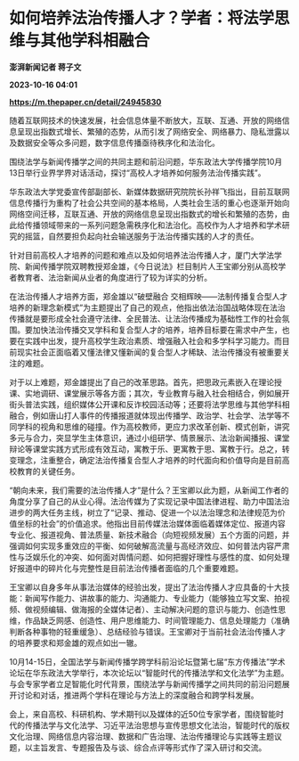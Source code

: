 # 如何培养法治传播人才？学者：将法学思维与其他学科相融合
**澎湃新闻记者 蒋子文**

**2023-10-16 04:01**

**https://m.thepaper.cn/detail/24945830**

随着互联网技术的快速发展，社会信息体量不断放大，互联、互通、开放的网络信息呈现出指数式增长、繁殖的态势，从而引发了网络安全、网络暴力、隐私泄露以及数据安全等众多问题，数字信息传播亟待秩序化和法治化。

围绕法学与新闻传播学之间的共同主题和前沿问题，华东政法大学传播学院10月13日举行业界学界对话活动，探讨“高校人才培养如何服务法治传播实践”。

华东政法大学党委宣传部副部长、新媒体数据研究院院长孙祥飞指出，目前互联网信息传播行为重构了社会公共空间的基本格局，人类社会生活的重心也逐渐开始向网络空间迁移，互联互通、开放的网络信息呈现出指数式的增长和繁殖的态势，由此给传播领域带来的一系列问题急需秩序化和法治化。高校作为人才培养和学术研究的摇篮，自然要担负起向社会输送服务于法治传播实践的人才的责任。

针对目前高校人才培养的问题和难点以及如何培养法治传播人才，厦门大学法学院、新闻传播学院双聘教授郑金雄，《今日说法》栏目制片人王宝卿分别从高校学者教育者、法治新闻从业者的角度进行了较为详实的分析。

在法治传播人才培养方面，郑金雄以“破壁融合 交相辉映——法制传播复合型人才培养的新理念新模式”为主题提出了自己的观点，他指出依法治国战略体现在法治传播就是要形成全社会遵守法律、全民普法、让法治传播成为基础性工作的社会氛围。要加快法治传播交叉学科和复合型人才的培养，培养目标要在需求中产生，也要在实践中出发，提升高校学生政治素质、增强融入社会和多学科学习能力。而目前现实社会正面临着又懂法律又懂新闻的复合型人才稀缺、法治传播没有被重要关注的难题。

对于以上难题，郑金雄提出了自己的改革思路。首先，把思政元素嵌入在理论授课、实地调研、课堂展示等各方面；其次，专业教育与融入社会相结合，例如展开街头普法实践，组织媒体公开课和反诈校园活动等；还要将法学思维与其他学科相融合，例如唐山打人事件的传播报道就体现出传播学、政治学、社会学、法学等不同学科的视角和思维的碰撞。作为高校教师，更应力求改革创新、模式创新，讲究多元与合力，突显学生主体意识，通过小组研学、情景展示、法治新闻播报、课堂辩论等课堂实践方式形成有效互动，寓教于乐、更寓教于思、寓教于行。总之，转变理念，注重整合，确定法治传播复合型人才培养的时代面向和价值导向是目前高校教育的关键任务。

“朝向未来，我们需要的法治传播人才”是什么？王宝卿以此为题，从新闻工作者的角度分享了自己的从业心得。法治传媒为了实现记录中国法律进程、助力中国法治进步的两大任务主线，树立了“记录、推动、促进一个以法治理念和法律规范为价值坐标的社会”的价值追求。他指出目前传媒法治媒体面临着媒体定位、报道内容专业化、报道视角、普法质量、新技术融合（向短视频发展）五个方面的问题，并强调如何实现多重效应的平衡、如何破解高流量与高经济效应、如何普法内容严肃性与泛娱乐化的冲突、如何面对舆情问题、如何把握好理性与感性的度、如何处理好报道中的碎片化与完整性是目前法治传播者面临的几个重要难题。

王宝卿以自身多年从事法治媒体的经验出发，提出了法治传播人才应具备的十大技能：新闻写作能力、讲故事的能力、沟通能力、专业能力（能够独立写文案、拍视频、做视频编辑、做海报的全媒体记者）、主动解决问题的意识与能力、创造性思维，作品缺乏网感、创造性、用户思维能力、时间管理能力、信息处理能力（准确判断各种事物的轻重缓急）、总结经验与错误。王宝卿对于当前社会法治传播人才的培养要求和郑金雄的观点如出一辙。

10月14-15日，全国法学与新闻传播学跨学科前沿论坛暨第七届“东方传播法”学术论坛在华东政法大学举行，本次论坛以“智能时代的传播法学和文化法学”为主题。与会专家学者立足智能化时代背景，围绕法学与新闻传播学之间共同的前沿问题展开讨论和对话，推进两个学科在理论与方法上的深度融合和跨学科发展。

会上，来自高校、科研机构、学术期刊以及媒体的近50位专家学者，围绕智能时代的传播法学与文化法学、习近平法治思想与宣传思想文化法治，智能时代的版权文化治理、网络信息内容治理、数据和广告治理、法治传播理论与实践等主题议题，以主旨发言、专题报告及与谈、综合点评等形式作了深入研讨和交流。